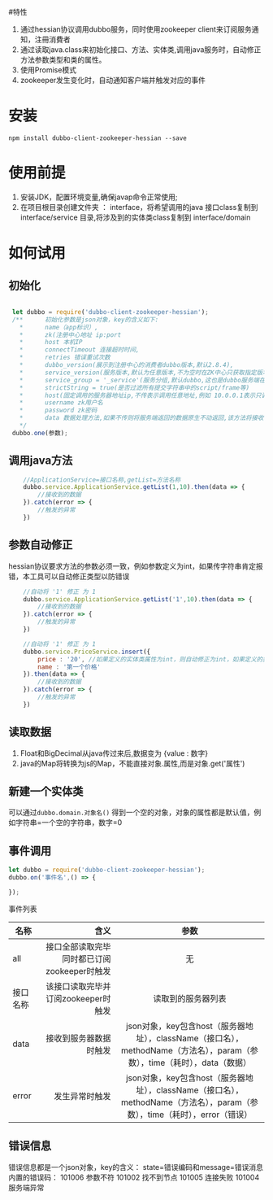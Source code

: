 #特性
1. 通过hessian协议调用dubbo服务，同时使用zookeeper client来订阅服务通知，注冊消費者
2. 通过读取java.class来初始化接口、方法、实体类,调用java服务时，自动修正方法参数类型和类的属性。
3. 使用Promise模式
4. zookeeper发生变化时，自动通知客户端并触发对应的事件

# 安装
`npm install dubbo-client-zookeeper-hessian --save`


# 使用前提
1. 安装JDK，配置环境变量,确保javap命令正常使用;
2. 在项目根目录创建文件夹 ： interface，将希望调用的java 接口class复制到 interface/service 目录,将涉及到的实体类class复制到 interface/domain


# 如何试用
## 初始化

``` javascript

 let dubbo = require('dubbo-client-zookeeper-hessian');
 /**      初始化参数是json对象，key的含义如下:
   *      name（app标识）,
   *      zk(注册中心地址 ip:port
   *      host 本机IP
   *      connectTimeout 连接超时时间,
   *      retries 错误重试次数
   *      dubbo_version(展示到注册中心的消费者dubbo版本,默认2.8.4),
   *      service_version(服务版本,默认为任意版本,不为空时在ZK中心只获取指定版本的服务),
   *      service_group = '_service'(服务分组,默认dubbo,这也是dubbo服务端在不指定分组时的默认分组)
   *      strictString = true(是否过滤所有提交字符串中的script/frame等)
   *      host(固定调用的服务器地址ip,不传表示调用任意地址,例如 10.0.0.1表示只调用10.0.0.1上的服务)
   *      username zk用户名
   *      password zk密码
   *      data 数据处理方法,如果不传则将服务端返回的数据原生不动返回,该方法将接收一个参数，即服务器返回的数据；允许直接throw异常
   */
 dubbo.one(参数);

```

## 调用java方法

```javascript
    //ApplicationService=接口名称,getList=方法名称
    dubbo.service.ApplicationService.getList(1,10).then(data => {
        //接收到的数据
    }).catch(error => {
        //触发的异常
    })
```
## 参数自动修正

hessian协议要求方法的参数必须一致，例如参数定义为int，如果传字符串肯定报错，本工具可以自动修正类型以防错误
```javascript
    //自动将 '1' 修正 为 1
    dubbo.service.ApplicationService.getList('1',10).then(data => {
        //接收到的数据
    }).catch(error => {
        //触发的异常
    })

    //自动将 '1' 修正 为 1
    dubbo.service.PriceService.insert({
        price : '20', //如果定义的实体类属性为int，则自动修正为int，如果定义的类型为Float或者BigDecimal，则自动修正为对应的类型
        name : '第一个价格'
    }).then(data => {
        //接收到的数据
    }).catch(error => {
        //触发的异常
    })
```

## 读取数据
1. Float和BigDecimal从java传过来后,数据变为 {value : 数字}
2. java的Map将转换为js的Map，不能直接对象.属性,而是对象.get('属性')

## 新建一个实体类
可以通过`dubbo.domain.对象名()` 得到一个空的对象，对象的属性都是默认值，例如字符串=一个空的字符串，数字=0

## 事件调用

``` javascript
let dubbo = require('dubbo-client-zookeeper-hessian');
dubbo.on('事件名',() => {

});
```
事件列表

|名称        | 含义   |  参数  |
| --------   | -----:  | :----:  |
|all|接口全部读取完毕同时都已订阅zookeeper时触发|无|
|接口名称|该接口读取完毕并订阅zookeeper时触发|读取到的服务器列表|
|data|接收到服务器数据时触发|json对象，key包含host（服务器地址），className（接口名），methodName（方法名），param（参数），time（耗时），data（数据）|
|error|发生异常时触发|json对象，key包含host（服务器地址），className（接口名），methodName（方法名），param（参数），time（耗时），error（错误）|


## 错误信息
错误信息都是一个json对象，key的含义：
state=错误编码和message=错误消息
内置的错误码：
101006 参数不符
101002 找不到节点
101005 连接失败
101004 服务端异常